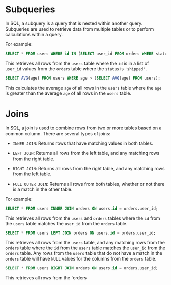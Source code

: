 # Subqueries

In SQL, a subquery is a query that is nested within another query. Subqueries are used to retrieve data from multiple tables or to perform calculations within a query.

For example:

```SQL
SELECT * FROM users WHERE id IN (SELECT user_id FROM orders WHERE status = 'shipped');
```

This retrieves all rows from the `users` table where the `id` is in a list of `user_id` values from the `orders` table where the `status` is `'shipped'`.

```SQL
SELECT AVG(age) FROM users WHERE age > (SELECT AVG(age) FROM users);
```

This calculates the average `age` of all rows in the `users` table where the `age` is greater than the average `age` of all rows in the `users` table.

# Joins

In SQL, a join is used to combine rows from two or more tables based on a common column. There are several types of joins:

- `INNER JOIN`: Returns rows that have matching values in both tables.

- `LEFT JOIN`: Returns all rows from the left table, and any matching rows from the right table.

- `RIGHT JOIN`: Returns all rows from the right table, and any matching rows from the left table.

- `FULL OUTER JOIN`: Returns all rows from both tables, whether or not there is a match in the other table.

For example:

```SQL
SELECT * FROM users INNER JOIN orders ON users.id = orders.user_id;
```

This retrieves all rows from the `users` and `orders` tables where the `id` from the `users` table matches the `user_id` from the `orders` table.

```SQL
SELECT * FROM users LEFT JOIN orders ON users.id = orders.user_id;
```

This retrieves all rows from the `users` table, and any matching rows from the `orders` table where the `id` from the `users` table matches the `user_id` from the `orders` table. Any rows from the `users` table that do not have a match in the `orders` table will have `NULL` values for the columns from the `orders` table.

```SQL
SELECT * FROM users RIGHT JOIN orders ON users.id = orders.user_id;
```

This retrieves all rows from the `orders
